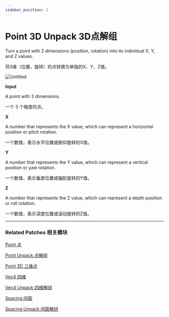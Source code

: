 ```yaml
---
sidebar_position: 2
---
```


# Point 3D Unpack 3D点解组

Turn a point with 2 dimensions (position, rotation) into its individual X, Y, and Z values.

将3维（位置，旋转）的点转换为单独的X、Y、Z值。

![Untitled](https://s3.us-west-2.amazonaws.com/secure.notion-static.com/a3309559-bbdb-40b7-b2ca-e07c8838ddcb/Untitled.png?X-Amz-Algorithm=AWS4-HMAC-SHA256&X-Amz-Content-Sha256=UNSIGNED-PAYLOAD&X-Amz-Credential=AKIAT73L2G45EIPT3X45%2F20220602%2Fus-west-2%2Fs3%2Faws4_request&X-Amz-Date=20220602T181647Z&X-Amz-Expires=86400&X-Amz-Signature=cc5a566c3e002fbd4ed26c4ef0c358e61a12092188aaf9adf9b234745becf3ed&X-Amz-SignedHeaders=host&response-content-disposition=filename%20%3D%22Untitled.png%22&x-id=GetObject)

**Input**

A point with 3 dimensions.

一个 3 个维度的点。

**X**

A number that represents the X value, which can represent a horizontal position or pitch rotation.

一个数值，表示水平位置或俯仰旋转的X值。

**Y**

A number that represents the Y value, which can represent a vertical position or yaw rotation.

一个数值，表示垂直位置或偏航旋转的Y值。

**Z**

A number that represents the Z value, which can represent a depth position or roll rotation.

一个数值，表示深度位置或滚动旋转的Z值。

------

### Related Patches 相关模块

[Point 点](https://www.notion.so/Point-d0bcf4a54de44976b38131205fb968bf)

[Point Unpack 点解组](https://www.notion.so/Point-Unpack-2b4874a049d34f898bc64c27879e191e)

[Point 3D 三维点](https://www.notion.so/Point-3D-6d2c3b3df3f74659ae0d647876ce3aa9)

[Vec4 四维](https://www.notion.so/Vec4-4e9adec7fabb49509840ad10622d2f5c)

[Vec4 Unpack 四维解组](https://www.notion.so/Vec4-Unpack-5410d06c670c4883bdc2a3530bb7e3f8)

[Spacing 间距](https://www.notion.so/Spacing-e13b74f113f84f099372b54a11c514d0)

[Spacing Unpack 间距解组](https://www.notion.so/Spacing-Unpack-46de92a5ca6e46efba3795a7ff3ff7f9)
